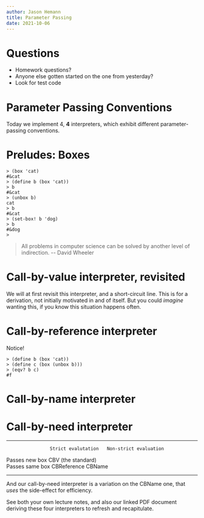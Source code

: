 ```yaml
---
author: Jason Hemann
title: Parameter Passing
date: 2021-10-06
---
```


# Questions

-   Homework questions?
-   Anyone else gotten started on the one from yesterday?
-   Look for test code

# Parameter Passing Conventions

Today we implement 4, **4** interpreters, which exhibit different
parameter-passing conventions.

# Preludes: Boxes

``` {racket}
> (box 'cat)
#&cat
> (define b (box 'cat))
> b
#&cat
> (unbox b)
cat
> b
#&cat
> (set-box! b 'dog)
> b
#&dog
> 
```

> All problems in computer science can be solved by another level of
> indirection. -- David Wheeler

# Call-by-value interpreter, revisited

We will at first revisit this interpreter, and a short-circuit line.
This is for a derivation, not initially motivated in and of itself. But
you could *imagine* wanting this, if you know this situation happens
often.

# Call-by-reference interpreter

Notice!

``` {racket}
> (define b (box 'cat))
> (define c (box (unbox b)))
> (eqv? b c)
#f
```

# Call-by-name interpreter

# Call-by-need interpreter

  ----------------- -------------------- -----------------------
                    Strict evalutation   Non-strict evaluation
  Passes new box    CBV (the standard)   
  Passes same box   CBReference          CBName
  ----------------- -------------------- -----------------------

And our call-by-need interpreter is a variation on the CBName one, that
*uses* the side-effect for efficiency.

See both your own lecture notes, and also our linked PDF document
deriving these four interpreters to refresh and recapitulate.
